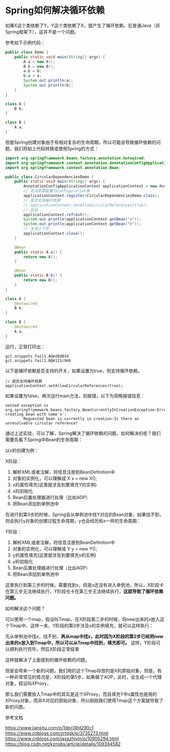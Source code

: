 # Spring如何解决循环依赖

如果X这个类依赖了Y，Y这个类依赖了X，就产生了循环依赖。在普通Java（非Spring框架下），这并不是一个问题。

参考如下示例代码：

```java
public class Demo {
    public static void main(String[] args) {
        A a = new A();
        B b = new B();
        a.b = b;
        b.a = a;
        System.out.println(a);
        System.out.println(b);
    }
}

class A {
    B b;
}

class B {
    A a;
}
```

但是Spring创建对象由于有相对复杂的生命周期，所以可能会导致循环依赖的问题，我们将如上代码转换成使用Spring的方式：

```java
import org.springframework.beans.factory.annotation.Autowired;
import org.springframework.context.annotation.AnnotationConfigApplicationContext;
import org.springframework.context.annotation.Bean;

public class CircularDependenciesDemo {
    public static void main(String[] args) {
        AnnotationConfigApplicationContext applicationContext = new AnnotationConfigApplicationContext();
        // 将当前类配置为Configuration类
        applicationContext.register(CircularDependenciesDemo.class);
        // 是否支持循环依赖
        // applicationContext.setAllowCircularReferences(true);
        // 启动
        applicationContext.refresh();
        System.out.println(applicationContext.getBean("a"));
        System.out.println(applicationContext.getBean("b"));
        // 关闭上下文
        applicationContext.close();
    }

    @Bean
    public static A a() {
        return new A();
    }

    @Bean
    public static B b() {
        return new B();
    }
}

class A {
    @Autowired
    B b;
}

class B {
    @Autowired
    A a;
}
```

运行，正常打印出：

```text
git.snippets.fail1.A@ed9d034
git.snippets.fail1.B@6121c9d6
```

以下是循环依赖是否支持的开关，如果设置为true，则支持循环依赖。

```text
// 是否支持循环依赖
applicationContext.setAllowCircularReferences(true);
```

如果设置为false，再次运行main方法，则报错，以下为简略报错信息：

```text
nested exception is org.springframework.beans.factory.BeanCurrentlyInCreationException:Error creating bean with name'x':
        Requested bean is currently in creation:Is there an unresolvable circular reference?
```

通过上述实验，可以了解，Spring解决了循环依赖的问题，如何解决的呢？我们需要先看下Spring中Bean的生命周期：

以x的创建为例：

X阶段：

1. 解析XML或者注解，将信息注册到BeanDefinition中
2. 对象的实例化，可以理解成 X x = new X();
3. x的属性填充(这里就涉及到要填充Y的实例)
4. x的初始化
5. Bean后置处理器进行处理（比如AOP）
6. 把Bean添加到单例池中

在进行到第3步的时候，Spring会从单例池中找Y对应的Bean对象，如果找不到，则会执行y对象的创建过程生命周期，y也会经历和x一样的生命周期：

Y阶段：

1. 解析XML或者注解，将信息注册到BeanDefinition中
2. 对象的实例化，可以理解成 Y y = new Y();
3. y的属性填充(这里就涉及到要填充x的实例)
4. y的初始化
5. Bean后置处理器进行处理（比如AOP）
6. 把Bean添加到单例池中

这里执行到第三步的时候，需要找到x，但是x还没有进入单例池，所以，X阶段卡在第三步无法继续执行，Y阶段也卡在第三步无法继续执行，**这就导致了循环依赖问题。**

如何解决这个问题？

可以使用一个map，假设叫Tmap，在X阶段第二步的时候，将new出来的x放入这个Tmap中，这样一来，Y阶段的第3步涉及x的实例填充，就可以这样执行：

先从单例池中找x，找不到，**再从map中找x，此时因为X阶段的第2步已经把new出来的x放入到Tmap中，所以可以从Tmap中找到，填充即可。** 这样，Y阶段可以顺利执行完毕，然后X阶段正常结束

这样就解决了上面提到的循环依赖的问题。

但是会带来一个新的问题，我们用的这个Tmap存放的是X的原始对象，但是，有一种非常常见的情况是，X阶段的第5步，如果做了AOP，此时，会生成一个代理对象，假设叫XProxy，

那么我们需要放入Tmap中的其实是这个XProxy，而且填充Y中x属性也是用的XProxy对象，而非X对应的原始对象，所以刚刚我们使用Tmap这个方案就导致了新的问题。


参考文档

https://www.jianshu.com/p/1dec08d290c1
https://www.cnblogs.com/zrtqsk/p/3735273.html
https://www.cnblogs.com/javazhiyin/p/10905294.html
https://blog.csdn.net/kznsbs/article/details/109394582